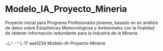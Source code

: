 # Modelo_IA_Proyecto_Mineria

Proyecto inicial para Programa Profesionales jóvenes, basado en en análisis de datos sobre Estadísticas Meteorológicas y Ambientales con la finalidad de obtener información redundante para la industria de la Minería.

⸜(｡˃ ᵕ ˂ )⸝♡
aaa1234
Modelo-IA-Proyecto-Mineria
